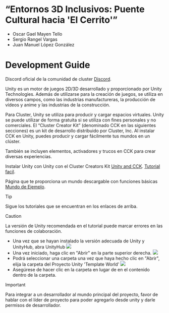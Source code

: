 # “Entornos 3D Inclusivos: Puente Cultural hacia 'El Cerrito'”

-  Oscar Gael Mayen Tello
-  Sergio Rangel Vargas
-  Juan Manuel López González

# Development Guide
Discord oficial de la comunidad de cluster [Discord](https://discord.com/invite/p3QVat6cD4).

Unity es un motor de juegos 2D/3D desarrollado y proporcionado por Unity Technologies.
Además de utilizarse para la creación de juegos, se utiliza en diversos campos, como las industrias manufactureras, la producción de vídeos y anime y las industrias de la construcción.

Para Cluster, Unity se utiliza para producir y cargar espacios virtuales.
Unity se puede utilizar de forma gratuita si se utiliza con fines personales y no comerciales.
El “Cluster Creator Kit” (denominado CCK en las siguientes secciones) es un kit de desarrollo distribuido por Cluster, Inc.
Al instalar CCK en Unity, puedes producir y cargar fácilmente tus mundos en un clúster.

También se incluyen elementos, activadores y trucos en CCK para crear diversas experiencias.

Instalar Unity con  Unity con el Cluster Creators Kit [Unity and CCK](https://medium.com/@cluster_official/installing-unity-and-the-cluster-creator-kit-c27b607cfb56).
 [Tutorial facil](https://medium.com/@cluster_official/installing-unity-and-the-cluster-creator-kit-c27b607cfb56).

Página que te proporciona un mundo descargable con funciones básicas [Mundo de Ejemplo](https://creator.cluster.mu/2022/07/18/template-sample-en/).


> [!TIP]
> Sigue los tutoriales que se encuentran en los enlaces de arriba.

> [!CAUTION]
> La versión de Unity recomendada en el tutorial puede marcar errores en las funciones de colaboración.

-  Una vez que se hayan instalado la versión adecuada de Unity y UnityHub, abra UnityHub
  ![](https://i0.wp.com/creator.cluster.mu/wp-content/uploads/2023/02/CreatorsGuide-%E3%83%86%E3%83%B3%E3%83%97%E3%83%AC%E3%83%BC%E3%83%88%E3%83%AF%E3%83%BC%E3%83%AB%E3%83%89%E3%83%BB%E3%82%B5%E3%83%B3%E3%83%97%E3%83%AB%E3%83%97%E3%83%AD%E3%82%B8%E3%82%A7%E3%82%AF%E3%83%88_english_1.png?w=975&ssl=1)
-  Una vez iniciado, haga clic en "Abrir" en la parte superior derecha.
![](https://i0.wp.com/creator.cluster.mu/wp-content/uploads/2023/02/CreatorsGuide-%E3%83%86%E3%83%B3%E3%83%97%E3%83%AC%E3%83%BC%E3%83%88%E3%83%AF%E3%83%BC%E3%83%AB%E3%83%89%E3%83%BB%E3%82%B5%E3%83%B3%E3%83%97%E3%83%AB%E3%83%97%E3%83%AD%E3%82%B8%E3%82%A7%E3%82%AF%E3%83%88_english_2.png?w=970&ssl=1)
-  Podrá seleccionar una carpeta una vez que haya hecho clic en "Abrir", elija la carpeta del Proyecto Unity 'Template World'
  ![](https://i0.wp.com/creator.cluster.mu/wp-content/uploads/2023/02/unityhub220302-03.webp?w=728&ssl=1)
-  Asegúrese de hacer clic en la carpeta en lugar de en el contenido dentro de la carpeta.
> [!IMPORTANT]
> Para integrar a un desarrollador al mundo principal del proyecto, favor de hablar con el líder de proyecto para poder agregarlo desde unity y darle permisos de desarrollador.


